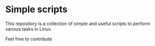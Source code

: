 # Simple scripts

This repository is a collection of simple and useful scripts to perform various tasks in Linux.

Feel free to contribute
